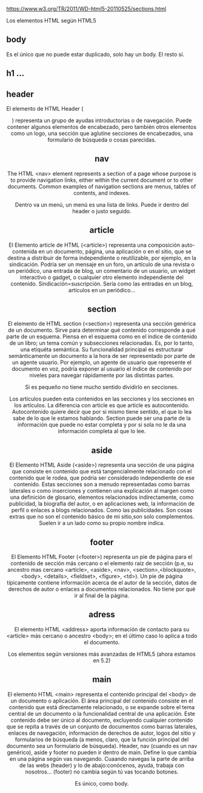 https://www.w3.org/TR/2011/WD-html5-20110525/sections.html

Los elementos HTML según HTML5

## body ## 
Es el único que no puede estar duplicado, solo hay un body. El resto sí.

## h1 ... ##

## header ##

El elemento de HTML Header (<header>) representa un grupo de ayudas introductorias o de navegación. Puede contener algunos elementos de encabezado, pero también otros elementos como un logo, una sección que aglutine secciones de encabezados, una formulario de búsqueda o cosas parecidas.

## nav ##

The HTML &lt;nav> element represents a section of a page whose purpose is to provide navigation links, either within the current document or to other documents. Common examples of navigation sections are menus, tables of contents, and indexes. 

Dentro va un menú, un menú es una lista de links. Puede ir dentro del header o justo seguido.

## article ##

El Elemento article de HTML (&lt;article>) representa una composición auto-contenida en un documento, página, una aplicación o en el sitio, que se destina a distribuir de forma independiente o reutilizable, por ejemplo, en la sindicación. Podría ser un mensaje en un foro, un artículo de una revista o un periódico, una entrada de blog, un comentario de un usuario, un widget interactivo o gadget, o cualquier otro elemento independiente del contenido. 
Sindicación=suscripción. 
Sería como las entradas en un blog, artículos en un periódico...

## section ##

El elemento de HTML section (&lt;section>) representa una sección genérica de un documento. Sirve para determinar qué contenido corresponde a qué parte de un esquema. Piensa en el esquema como en el índice de contenido de un libro; un tema común y subsecciones relacionadas.  Es, por lo tanto, una etiquéta semántica. Su funcionalidad principal es estructurar semánticamente un documento a la hora de ser representado por parte de un agente usuario. Por ejemplo, un agente de usuario que represente el documento en voz, podría exponer al usuario el índice de contenido por niveles para navegar rápidamente por las distintas partes.

Si es pequeño no tiene mucho sentido dividirlo en secciones. 

Los artículos pueden esta contenidos en las secciones y los secciones en los artículos. La diferencia con article es que article es autocontenido. Autocontenido quiere decir que por si mismo tiene sentido, el que lo lea sabe de lo que le estamos hablando. Section puede ser una parte de la información que puede no estar completa y por si sola no le da una información completa al que lo lee.

## aside ##

El Elemento HTML Aside (&lt;aside>) representa una sección de una página que consiste en contenido que está tangencialmente relacionado con el contenido que le rodea, que podría ser considerado independiente de ese contenido. Estas secciones son a menudo representadas como barras laterales o como inserciones y contienen una explicación al margen como una definición de glosario, elementos relacionados indirectamente, como publicidad, la biografía del autor, o en aplicaciones web, la información de perfil o enlaces a blogs relacionados.
Como las publicidades. Son cosas extras que no son el contenido básico de mi sitio,son solo complementos. Suelen ir a un lado como su propio nombre indica.

## footer ##

El Elemento HTML Footer (&lt;footer>) representa un pie de página para el contenido de sección más cercano o el elemento  raíz de sección (p.e, su ancestro mas cercano &lt;article>, &lt;aside>, &lt;nav>, &lt;section>,&lt;blockquote>, &lt;body>, &lt;details>, &lt;fieldset>, &lt;figure>, &lt;td>). Un pie de página típicamente contiene información acerca de el autor de la sección, datos de derechos de autor o enlaces a documentos relacionados. No tiene por qué ir al final de la página.

## adress ##

El elemento HTML &lt;address> aporta información de contacto para su &lt;article> más cercano o ancestro &lt;body>; en el último caso lo aplica a todo el documento.


Los elementos según versiones más avanzadas de HTML5 (ahora estamos en 5.2)

## main ##

El elemento HTML &lt;main>  representa el contenido principal del &lt;body> de un documento o aplicación. El área principal del contenido consiste en el contenido que está directamente relacionado, o se expande sobre el tema central de un documento o la funcionalidad central de una aplicación. Este contenido debe ser único al documento, excluyendo cualquier contenido que se repita a través de un conjunto de documentos como barras laterales, enlaces de navegación, información de derechos de autor, logos del sitio y formularios de búsqueda (a menos, claro, que la función principal del documento sea un formulario de búsqueda).
Header, nav (cuando es un nav genérico), aside y footer no pueden ir dentro de main.
Define lo que cambia en una página según vas navegando. Cuaando navegas la parte de arriba de las webs (header) y lo de abajo:conócenos, ayuda, trabaja con nosotros... (footer) no cambia según tú vas tocando botones.

Es único, como body.

